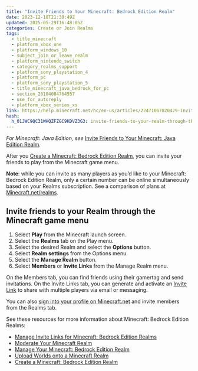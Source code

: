 ```yaml
---
title: "Invite Friends to Your Minecraft: Bedrock Edition Realm"
date: 2023-12-18T21:30:49Z
updated: 2025-05-29T16:48:05Z
categories: Create or Join Realms
tags:
  - title_minecraft
  - platform_xbox_one
  - platform_windows_10
  - subject_join_or_leave_realm
  - platform_nintendo_switch
  - category_realms_support
  - platform_sony_playstation_4
  - platform_pc
  - platform_sony_playstation_5
  - title_minecraft_java_bedrock_for_pc
  - section_26104084764557
  - use_for_autoreply
  - platform_xbox_series_xs
link: https://help.minecraft.net/hc/en-us/articles/22471067820429-Invite-Friends-to-Your-Minecraft-Bedrock-Edition-Realm
hash:
  h_01JWC9QC31WHQZFZGC9KDVZ3G3: invite-friends-to-your-realm-through-the-minecraft-game-menu
---
```


*For Minecraft: Java Edition, see* [Invite Friends to Your Minecraft: Java Edition Realm](./Invite-Friends-to-Your-Minecraft-Java-Edition-Realm.md)*.*

After you [Create a Minecraft: Bedrock Edition Realm](./Create-a-Minecraft-Bedrock-Edition-Realm.md), you can invite your friends to play from the Minecraft game menu.

**Note**: while you can invite as many players as you’d like to your Minecraft: Bedrock Edition Realm, only a certain number can be online simultaneously based on your Realms subscription. See a comparison of plans at [Minecraft.net/realms](https://minecraft.net/realms).

## Invite friends to your Realm through the Minecraft game menu

1.  Select **Play** from the Minecraft launch screen.
2.  Select the **Realms** tab on the Play menu.
3.  Select the desired Realm and select the **Options** button.
4.  Select **Realm settings** from the Options menu.
5.  Select the **Manage Realm** button.
6.  Select **Members** or **Invite Links** from the Manage Realm menu.

On the Members tab, you can find friends using their gamertag and send invitations. On the Invite Links tab, you can generate and activate an [Invite Link](../Manage-Realms-Settings-Worlds/Manage-Invite-Links-for-Minecraft-Bedrock-Edition-Realms.md) to share with multiple players via email or messaging.

You can also [sign into your profile on Minecraft.net](https://www.minecraft.net/en-us/msaprofile) and invite members from the Realms tab.

See these resources for more information about Minecraft: Bedrock Edition Realms:

- [Manage Invite Links for Minecraft: Bedrock Edition Realms](../Manage-Realms-Settings-Worlds/Manage-Invite-Links-for-Minecraft-Bedrock-Edition-Realms.md)
- [Moderate Your Minecraft Realm](../Manage-Realms-Settings-Worlds/Moderate-Your-Minecraft-Realm.md)
- [Manage Your Minecraft: Bedrock Edition Realm](../Manage-Realms-Settings-Worlds/Manage-Your-Minecraft-Bedrock-Edition-Realm.md)
- [Upload Worlds onto a Minecraft Realm](../Manage-Realms-Settings-Worlds/Upload-Worlds-onto-a-Minecraft-Realm.md)
- [Create a Minecraft: Bedrock Edition Realm](./Create-a-Minecraft-Bedrock-Edition-Realm.md)
